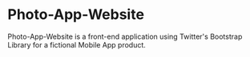 # Photo-App-Website
Photo-App-Website is a front-end application using Twitter's Bootstrap Library for a fictional Mobile App product.

